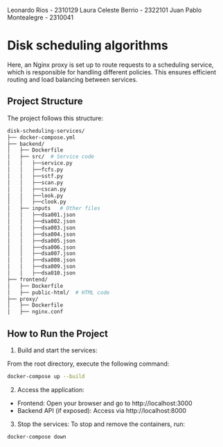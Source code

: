 Leonardo Rios - 2310129 Laura Celeste Berrio - 2322101 Juan Pablo Montealegre - 2310041

# Disk scheduling algorithms

Here, an Nginx proxy is set up to route requests to a scheduling service, which is responsible for handling different policies. This ensures efficient routing and load balancing between services.

## Project Structure

The project follows this structure:

```graphql
disk-scheduling-services/
├── docker-compose.yml
├── backend/
│   ├── Dockerfile
│   ├── src/  # Service code
│   │   ├──service.py
│   │   ├──fcfs.py
│   │   ├──sstf.py
│   │   ├──scan.py
│   │   ├──cscan.py
│   │   ├──look.py
│   │   ├──clook.py
│   ├── inputs   # Other files
│   │   ├──dsa001.json
│   │   ├──dsa002.json
│   │   ├──dsa003.json
│   │   ├──dsa004.json
│   │   ├──dsa005.json
│   │   ├──dsa006.json
│   │   ├──dsa007.json
│   │   ├──dsa008.json
│   │   ├──dsa009.json
│   │   ├──dsa010.json
├── frontend/
│   ├── Dockerfile
│   ├── public-html/  # HTML code
├── proxy/
│   ├── Dockerfile
│   ├── nginx.conf
```

## How to Run the Project

1. Build and start the services:

From the root directory, execute the following command:

```bash
docker-compose up --build
```

2. Access the application:

- Frontend: Open your browser and go to http://localhost:3000
- Backend API (if exposed): Access via http://localhost:8000

3. Stop the services:
To stop and remove the containers, run:

```bash
docker-compose down
```


